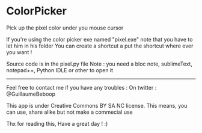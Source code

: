 # ColorPicker
Pick up the pixel color under you mouse cursor

If you're using the color picker exe named "pixel.exe" note that you have to let him in his folder
You can create a shortcut a put the shortcut where ever you want !

Source code is in the pixel.py file
Note :  you need a bloc note, sublimeText, notepad++, Python IDLE or other to open it


--------------------------------------------------------------------
Feel free to contact me if you have any troubles : 
On twitter : @GuillaumeBeboop

This app is under Creative Commons BY SA NC license.
This means, you can use, share alike but not make a commecial use

Thx for reading this, Have a great day ! :)
